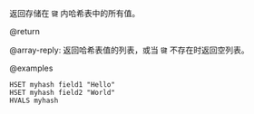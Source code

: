返回存储在 `键` 内哈希表中的所有值。

@return

@array-reply: 返回哈希表值的列表，或当 `键` 不存在时返回空列表。

@examples

```cli
HSET myhash field1 "Hello"
HSET myhash field2 "World"
HVALS myhash
```
